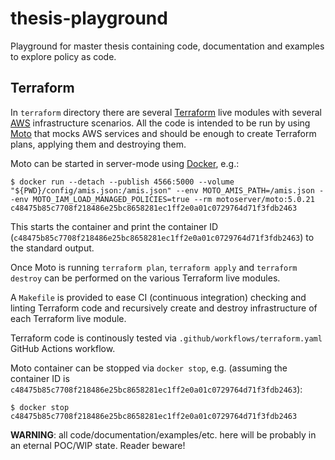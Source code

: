 # thesis-playground

Playground for master thesis containing code, documentation and examples to
explore policy as code.

## Terraform

In `terraform` directory there are several
[Terraform](https://www.terraform.io/) live modules with several
[AWS](https://aws.amazon.com/) infrastructure scenarios. All the code
is intended to be run by using [Moto](https://github.com/getmoto/moto)
that mocks AWS services and should be enough to create Terraform plans,
applying them and destroying them.

Moto can be started in server-mode using
[Docker](https://www.docker.com/), e.g.:

```
$ docker run --detach --publish 4566:5000 --volume "${PWD}/config/amis.json:/amis.json" --env MOTO_AMIS_PATH=/amis.json --env MOTO_IAM_LOAD_MANAGED_POLICIES=true --rm motoserver/moto:5.0.21
c48475b85c7708f218486e25bc8658281ec1ff2e0a01c0729764d71f3fdb2463
```

This starts the container and print the container ID
(`c48475b85c7708f218486e25bc8658281ec1ff2e0a01c0729764d71f3fdb2463`) to
the standard output.

Once Moto is running `terraform plan`, `terraform apply` and
`terraform destroy` can be performed on the various Terraform live
modules.

A `Makefile` is provided to ease CI (continuous integration) checking
and linting Terraform code and recursively create and destroy
infrastructure of each Terraform live module.

Terraform code is continously tested via
`.github/workflows/terraform.yaml` GitHub Actions workflow.

Moto container can be stopped via `docker stop`, e.g. (assuming the
container ID is
`c48475b85c7708f218486e25bc8658281ec1ff2e0a01c0729764d71f3fdb2463`):

```
$ docker stop c48475b85c7708f218486e25bc8658281ec1ff2e0a01c0729764d71f3fdb2463
```

**WARNING**: all code/documentation/examples/etc. here will be probably
in an eternal POC/WIP state. Reader beware!
